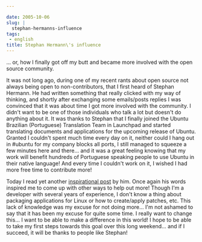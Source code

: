 ```yaml
---

date: 2005-10-06
slug: |
  stephan-hermanns-influence
tags:
 - english
title: Stephan Hermann\'s influence
---
```


... or, how I finally got off my butt and became more involved with the
open source community.

It was not long ago, during one of my recent rants about open source not
always being open to non-contributors, that I first heard of Stephan
Hermann. He had written something that really clicked with my way of
thinking, and shortly after exchanging some emails/posts replies I was
convinced that it was about time I got more involved with the community.
I didn't want to be one of those individuals who talk a lot but doesn't
do anything about it. It was thanks to Stephan that I finally joined the
Ubuntu Brazilian (Portuguese) Translation Team in Launchpad and started
translating documents and applications for the upcoming release of
Ubuntu. Granted I couldn't spent much time every day on it, neither
could I hang out in \#ubuntu for my company blocks all ports, I still
managed to squeeze a few minutes here and there... and it was a great
feeling knowing that my work will benefit hundreds of Portuguese
speaking people to use Ubuntu in their native language! And every time I
couldn't work on it, I wished I had more free time to contribute more!

Today I read yet another [inspirational
post](http://linux.blogweb.de/index.php?url=archives/116-Ubuntu-The-first-six-months-A-summary.html&serendipity%5Bcsuccess%5D=true#feedback)
by him. Once again his words inspired me to come up with other ways to
help out more! Though I'm a developer with several years of experience,
I don't know a thing about packaging applications for Linux or how to
create/apply patches, etc. This lack of knowledge was my excuse for not
doing more... I'm not ashamed to say that it has been my excuse for
quite some time. I really want to change this... I want to be able to
make a difference in this world! I hope to be able to take my first
steps towards this goal over this long weekend... and if I succeed, it
will be thanks to people like Stephan!
